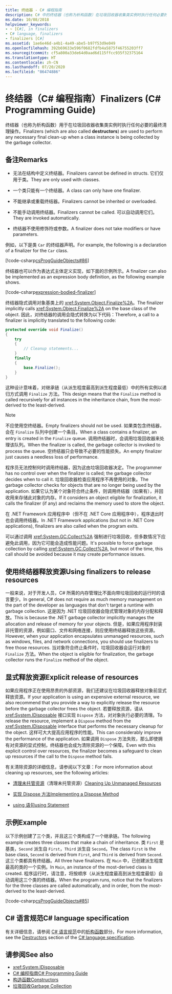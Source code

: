 ```yaml
---
title: 终结器 - C# 编程指南
description: C# 中的终结器（也称为析构函数）在垃圾回收器收集类实例时执行任何必要的最终清理操作。
ms.date: 10/08/2018
helpviewer_keywords:
- ~ [C#], in finalizers
- C# language, finalizers
- finalizers [C#]
ms.assetid: 1ae6e46d-a4b1-4a49-abe5-b97f53d9e049
ms.openlocfilehash: 392b69633e596f0682fdfb4a5875f46755203ff7
ms.sourcegitcommit: cf5a800a33de64d0aad6d115ffcc935f32375164
ms.translationtype: HT
ms.contentlocale: zh-CN
ms.lasthandoff: 07/20/2020
ms.locfileid: "86474886"
---
```

# <a name="finalizers-c-programming-guide"></a><span data-ttu-id="12b78-103">终结器（C# 编程指南）</span><span class="sxs-lookup"><span data-stu-id="12b78-103">Finalizers (C# Programming Guide)</span></span>
<span data-ttu-id="12b78-104">终结器（也称为析构函数）用于在垃圾回收器收集类实例时执行任何必要的最终清理操作。</span><span class="sxs-lookup"><span data-stu-id="12b78-104">Finalizers (which are also called **destructors**) are used to perform any necessary final clean-up when a class instance is being collected by the garbage collector.</span></span>  
  
## <a name="remarks"></a><span data-ttu-id="12b78-105">备注</span><span class="sxs-lookup"><span data-stu-id="12b78-105">Remarks</span></span>  
  
- <span data-ttu-id="12b78-106">无法在结构中定义终结器。</span><span class="sxs-lookup"><span data-stu-id="12b78-106">Finalizers cannot be defined in structs.</span></span> <span data-ttu-id="12b78-107">它们仅用于类。</span><span class="sxs-lookup"><span data-stu-id="12b78-107">They are only used with classes.</span></span>  
  
- <span data-ttu-id="12b78-108">一个类只能有一个终结器。</span><span class="sxs-lookup"><span data-stu-id="12b78-108">A class can only have one finalizer.</span></span>  
  
- <span data-ttu-id="12b78-109">不能继承或重载终结器。</span><span class="sxs-lookup"><span data-stu-id="12b78-109">Finalizers cannot be inherited or overloaded.</span></span>  
  
- <span data-ttu-id="12b78-110">不能手动调用终结器。</span><span class="sxs-lookup"><span data-stu-id="12b78-110">Finalizers cannot be called.</span></span> <span data-ttu-id="12b78-111">可以自动调用它们。</span><span class="sxs-lookup"><span data-stu-id="12b78-111">They are invoked automatically.</span></span>  
  
- <span data-ttu-id="12b78-112">终结器不使用修饰符或参数。</span><span class="sxs-lookup"><span data-stu-id="12b78-112">A finalizer does not take modifiers or have parameters.</span></span>  
  
 <span data-ttu-id="12b78-113">例如，以下是类 `Car` 的终结器声明。</span><span class="sxs-lookup"><span data-stu-id="12b78-113">For example, the following is a declaration of a finalizer for the `Car` class.</span></span>
  
 [!code-csharp[csProgGuideObjects#86](~/samples/snippets/csharp/VS_Snippets_VBCSharp/csProgGuideObjects/CS/Objects.cs#86)]  

<span data-ttu-id="12b78-114">终结器也可以作为表达式主体定义实现，如下面的示例所示。</span><span class="sxs-lookup"><span data-stu-id="12b78-114">A finalizer can also be implemented as an expression body definition, as the following example shows.</span></span>

[!code-csharp[expression-bodied-finalizer](../../../../samples/snippets/csharp/programming-guide/classes-and-structs/expr-bodied-destructor.cs#1)]  
  
 <span data-ttu-id="12b78-115">终结器隐式调用对象基类上的 <xref:System.Object.Finalize%2A>。</span><span class="sxs-lookup"><span data-stu-id="12b78-115">The finalizer implicitly calls <xref:System.Object.Finalize%2A> on the base class of the object.</span></span> <span data-ttu-id="12b78-116">因此，对终结器的调用会隐式转换为以下代码：</span><span class="sxs-lookup"><span data-stu-id="12b78-116">Therefore, a call to a finalizer is implicitly translated to the following code:</span></span>  
  
```csharp  
protected override void Finalize()  
{  
    try  
    {  
        // Cleanup statements...  
    }  
    finally  
    {  
        base.Finalize();  
    }  
}  
```  
  
 <span data-ttu-id="12b78-117">这种设计意味着，对继承链（从派生程度最高到派生程度最低）中的所有实例以递归方式调用 `Finalize` 方法。</span><span class="sxs-lookup"><span data-stu-id="12b78-117">This design means that the `Finalize` method is called recursively for all instances in the inheritance chain, from the most-derived to the least-derived.</span></span>  
  
> [!NOTE]
> <span data-ttu-id="12b78-118">不应使用空终结器。</span><span class="sxs-lookup"><span data-stu-id="12b78-118">Empty finalizers should not be used.</span></span> <span data-ttu-id="12b78-119">如果类包含终结器，会在 `Finalize` 队列中创建一个条目。</span><span class="sxs-lookup"><span data-stu-id="12b78-119">When a class contains a finalizer, an entry is created in the `Finalize` queue.</span></span> <span data-ttu-id="12b78-120">调用终结器时，会调用垃圾回收器来处理该队列。</span><span class="sxs-lookup"><span data-stu-id="12b78-120">When the finalizer is called, the garbage collector is invoked to process the queue.</span></span> <span data-ttu-id="12b78-121">空终结器只会导致不必要的性能损失。</span><span class="sxs-lookup"><span data-stu-id="12b78-121">An empty finalizer just causes a needless loss of performance.</span></span>  
  
 <span data-ttu-id="12b78-122">程序员无法控制何时调用终结器，因为这由垃圾回收器决定。</span><span class="sxs-lookup"><span data-stu-id="12b78-122">The programmer has no control over when the finalizer is called; the garbage collector decides when to call it.</span></span> <span data-ttu-id="12b78-123">垃圾回收器检查应用程序不再使用的对象。</span><span class="sxs-lookup"><span data-stu-id="12b78-123">The garbage collector checks for objects that are no longer being used by the application.</span></span> <span data-ttu-id="12b78-124">如果它认为某个对象符合终止条件，则调用终结器（如果有），并回收用来存储此对象的内存。</span><span class="sxs-lookup"><span data-stu-id="12b78-124">If it considers an object eligible for finalization, it calls the finalizer (if any) and reclaims the memory used to store the object.</span></span>

 <span data-ttu-id="12b78-125">在 .NET Framework 应用程序中（但不在 .NET Core 应用程序中），程序退出时也会调用终结器。</span><span class="sxs-lookup"><span data-stu-id="12b78-125">In .NET Framework applications (but not in .NET Core applications), finalizers are also called when the program exits.</span></span>
  
 <span data-ttu-id="12b78-126">可以通过调用 <xref:System.GC.Collect%2A> 强制进行垃圾回收，但多数情况下应避免此调用，因为它可能会造成性能问题。</span><span class="sxs-lookup"><span data-stu-id="12b78-126">It's possible to force garbage collection by calling <xref:System.GC.Collect%2A>, but most of the time, this call should be avoided because it may create performance issues.</span></span>  
  
## <a name="using-finalizers-to-release-resources"></a><span data-ttu-id="12b78-127">使用终结器释放资源</span><span class="sxs-lookup"><span data-stu-id="12b78-127">Using finalizers to release resources</span></span>  
 <span data-ttu-id="12b78-128">一般来说，对于开发人员，C# 所需的内存管理比不面向带垃圾回收的运行时的语言要少。</span><span class="sxs-lookup"><span data-stu-id="12b78-128">In general, C# does not require as much memory management on the part of the developer as languages that don't target a runtime with garbage collection.</span></span> <span data-ttu-id="12b78-129">这是因为 .NET 垃圾回收器会隐式管理对象的内存分配和释放。</span><span class="sxs-lookup"><span data-stu-id="12b78-129">This is because the .NET garbage collector implicitly manages the allocation and release of memory for your objects.</span></span> <span data-ttu-id="12b78-130">但是，如果应用程序封装非托管的资源，例如窗口、文件和网络连接，则应使用终结器释放这些资源。</span><span class="sxs-lookup"><span data-stu-id="12b78-130">However, when your application encapsulates unmanaged resources, such as windows, files, and network connections, you should use finalizers to free those resources.</span></span> <span data-ttu-id="12b78-131">当对象符合终止条件时，垃圾回收器会运行对象的 `Finalize` 方法。</span><span class="sxs-lookup"><span data-stu-id="12b78-131">When the object is eligible for finalization, the garbage collector runs the `Finalize` method of the object.</span></span>
  
## <a name="explicit-release-of-resources"></a><span data-ttu-id="12b78-132">显式释放资源</span><span class="sxs-lookup"><span data-stu-id="12b78-132">Explicit release of resources</span></span>  
 <span data-ttu-id="12b78-133">如果应用程序正在使用昂贵的外部资源，我们还建议在垃圾回收器释放对象前显式释放资源。</span><span class="sxs-lookup"><span data-stu-id="12b78-133">If your application is using an expensive external resource, we also recommend that you provide a way to explicitly release the resource before the garbage collector frees the object.</span></span> <span data-ttu-id="12b78-134">若要释放资源，请从 <xref:System.IDisposable> 接口实现 `Dispose` 方法，对对象执行必要的清理。</span><span class="sxs-lookup"><span data-stu-id="12b78-134">To release the resource, implement a `Dispose` method from the <xref:System.IDisposable> interface that performs the necessary cleanup for the object.</span></span> <span data-ttu-id="12b78-135">这样可大大提高应用程序的性能。</span><span class="sxs-lookup"><span data-stu-id="12b78-135">This can considerably improve the performance of the application.</span></span> <span data-ttu-id="12b78-136">如果调用 `Dispose` 方法失败，那么即使拥有对资源的显式控制，终结器也会成为清除资源的一个保障。</span><span class="sxs-lookup"><span data-stu-id="12b78-136">Even with this explicit control over resources, the finalizer becomes a safeguard to clean up resources if the call to the `Dispose` method fails.</span></span>  
  
 <span data-ttu-id="12b78-137">有关清除资源的详细信息，请参阅以下文章：</span><span class="sxs-lookup"><span data-stu-id="12b78-137">For more information about cleaning up resources, see the following articles:</span></span>  
  
- <span data-ttu-id="12b78-138">[清理未托管资源](../../../standard/garbage-collection/unmanaged.md)（清理未托管资源）</span><span class="sxs-lookup"><span data-stu-id="12b78-138">[Cleaning Up Unmanaged Resources](../../../standard/garbage-collection/unmanaged.md)</span></span>  
  
- [<span data-ttu-id="12b78-139">实现 Dispose 方法</span><span class="sxs-lookup"><span data-stu-id="12b78-139">Implementing a Dispose Method</span></span>](../../../standard/garbage-collection/implementing-dispose.md)  
  
- [<span data-ttu-id="12b78-140">using 语句</span><span class="sxs-lookup"><span data-stu-id="12b78-140">using Statement</span></span>](../../language-reference/keywords/using-statement.md)  
  
## <a name="example"></a><span data-ttu-id="12b78-141">示例</span><span class="sxs-lookup"><span data-stu-id="12b78-141">Example</span></span>  
 <span data-ttu-id="12b78-142">以下示例创建了三个类，并且这三个类构成了一个继承链。</span><span class="sxs-lookup"><span data-stu-id="12b78-142">The following example creates three classes that make a chain of inheritance.</span></span> <span data-ttu-id="12b78-143">类 `First` 是基类，`Second` 派生自 `First`，`Third` 派生自 `Second`。</span><span class="sxs-lookup"><span data-stu-id="12b78-143">The class `First` is the base class, `Second` is derived from `First`, and `Third` is derived from `Second`.</span></span> <span data-ttu-id="12b78-144">这三个类都具有终结器。</span><span class="sxs-lookup"><span data-stu-id="12b78-144">All three have finalizers.</span></span> <span data-ttu-id="12b78-145">在 `Main` 中，已创建派生程度最高的类的一个实例。</span><span class="sxs-lookup"><span data-stu-id="12b78-145">In `Main`, an instance of the most-derived class is created.</span></span> <span data-ttu-id="12b78-146">程序运行时，请注意，将按顺序（从派生程度最高到派生程度最低）自动调用这三个类的终结器。</span><span class="sxs-lookup"><span data-stu-id="12b78-146">When the program runs, notice that the finalizers for the three classes are called automatically, and in order, from the most-derived to the least-derived.</span></span>  
  
 [!code-csharp[csProgGuideObjects#85](~/samples/snippets/csharp/VS_Snippets_VBCSharp/csProgGuideObjects/CS/Objects.cs#85)]  
  
## <a name="c-language-specification"></a><span data-ttu-id="12b78-147">C# 语言规范</span><span class="sxs-lookup"><span data-stu-id="12b78-147">C# language specification</span></span>  

<span data-ttu-id="12b78-148">有关详细信息，请参阅 [C# 语言规范](/dotnet/csharp/language-reference/language-specification/introduction)中的[析构函数](~/_csharplang/spec/classes.md#destructors)部分。</span><span class="sxs-lookup"><span data-stu-id="12b78-148">For more information, see the [Destructors](~/_csharplang/spec/classes.md#destructors) section of the [C# language specification](/dotnet/csharp/language-reference/language-specification/introduction).</span></span>
  
## <a name="see-also"></a><span data-ttu-id="12b78-149">请参阅</span><span class="sxs-lookup"><span data-stu-id="12b78-149">See also</span></span>

- <xref:System.IDisposable>
- [<span data-ttu-id="12b78-150">C# 编程指南</span><span class="sxs-lookup"><span data-stu-id="12b78-150">C# Programming Guide</span></span>](../index.md)
- [<span data-ttu-id="12b78-151">构造函数</span><span class="sxs-lookup"><span data-stu-id="12b78-151">Constructors</span></span>](./constructors.md)
- [<span data-ttu-id="12b78-152">垃圾回收</span><span class="sxs-lookup"><span data-stu-id="12b78-152">Garbage Collection</span></span>](../../../standard/garbage-collection/index.md)
